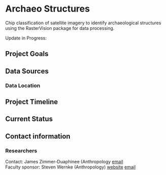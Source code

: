 # Archaeo Structures

Chip classification of satellite imagery to identify archaeological structures using the RasterVision package for data processing.

Update in Progress:


## Project Goals

## Data Sources

### Data Location

## Project Timeline

## Current Status

## Contact information

### Researchers

Contact: James Zimmer-Duaphinee (Anthropology
[email](james.r.zimmer-dauphinee@vanderbilt.edu)  
Faculty sponsor: Steven Wernke (Anthropology)
[website](https://stevenwernke.com/)
[email](s.wernke@vanderbilt.edu)
